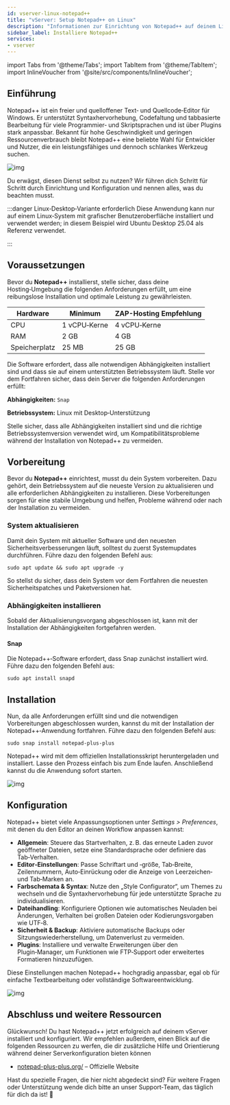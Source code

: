 ```yaml
---
id: vserver-linux-notepad++
title: "vServer: Setup Notepad++ on Linux"
description: "Informationen zur Einrichtung von Notepad++ auf deinem Linux-vServer von ZAP-Hosting - ZAP-Hosting.com Dokumentation"
sidebar_label: Installiere Notepad++
services:
- vserver
---
```


import Tabs from '@theme/Tabs';
import TabItem from '@theme/TabItem';
import InlineVoucher from '@site/src/components/InlineVoucher';

## Einführung

Notepad++ ist ein freier und quelloffener Text‑ und Quellcode‑Editor für Windows. Er unterstützt Syntaxhervorhebung, Codefaltung und tabbasierte Bearbeitung für viele Programmier‑ und Skriptsprachen und ist über Plugins stark anpassbar. Bekannt für hohe Geschwindigkeit und geringen Ressourcenverbrauch bleibt Notepad++ eine beliebte Wahl für Entwickler und Nutzer, die ein leistungsfähiges und dennoch schlankes Werkzeug suchen. 

![img](https://screensaver01.zap-hosting.com/index.php/s/jMMDejqDfWDCfrr/preview)

Du erwägst, diesen Dienst selbst zu nutzen? Wir führen dich Schritt für Schritt durch Einrichtung und Konfiguration und nennen alles, was du beachten musst.

:::danger Linux‑Desktop‑Variante erforderlich
Diese Anwendung kann nur auf einem Linux‑System mit grafischer Benutzeroberfläche installiert und verwendet werden; in diesem Beispiel wird Ubuntu Desktop 25.04 als Referenz verwendet.

:::

<InlineVoucher />



## Voraussetzungen

Bevor du **Notepad++** installierst, stelle sicher, dass deine Hosting‑Umgebung die folgenden Anforderungen erfüllt, um eine reibungslose Installation und optimale Leistung zu gewährleisten.

| Hardware | Minimum | ZAP-Hosting Empfehlung |
| ---------- | ------------ | -------------------------- |
| CPU | 1 vCPU‑Kerne | 4 vCPU‑Kerne |
| RAM | 2 GB | 4 GB |
| Speicherplatz | 25 MB | 25 GB |

Die Software erfordert, dass alle notwendigen Abhängigkeiten installiert sind und dass sie auf einem unterstützten Betriebssystem läuft. Stelle vor dem Fortfahren sicher, dass dein Server die folgenden Anforderungen erfüllt:

**Abhängigkeiten:** `Snap`

**Betriebssystem:** Linux mit Desktop‑Unterstützung

Stelle sicher, dass alle Abhängigkeiten installiert sind und die richtige Betriebssystemversion verwendet wird, um Kompatibilitätsprobleme während der Installation von Notepad++ zu vermeiden.



## Vorbereitung

Bevor du **Notepad++** einrichtest, musst du dein System vorbereiten. Dazu gehört, dein Betriebssystem auf die neueste Version zu aktualisieren und alle erforderlichen Abhängigkeiten zu installieren. Diese Vorbereitungen sorgen für eine stabile Umgebung und helfen, Probleme während oder nach der Installation zu vermeiden.


### System aktualisieren
Damit dein System mit aktueller Software und den neuesten Sicherheitsverbesserungen läuft, solltest du zuerst Systemupdates durchführen. Führe dazu den folgenden Befehl aus:

```
sudo apt update && sudo apt upgrade -y
```
So stellst du sicher, dass dein System vor dem Fortfahren die neuesten Sicherheitspatches und Paketversionen hat.

### Abhängigkeiten installieren
Sobald der Aktualisierungsvorgang abgeschlossen ist, kann mit der Installation der Abhängigkeiten fortgefahren werden. 

#### Snap
Die Notepad++‑Software erfordert, dass Snap zunächst installiert wird. Führe dazu den folgenden Befehl aus: 
```
sudo apt install snapd
```




## Installation
Nun, da alle Anforderungen erfüllt sind und die notwendigen Vorbereitungen abgeschlossen wurden, kannst du mit der Installation der Notepad++‑Anwendung fortfahren. Führe dazu den folgenden Befehl aus:

```
sudo snap install notepad-plus-plus
```

Notepad++ wird mit dem offiziellen Installationsskript heruntergeladen und installiert. Lasse den Prozess einfach bis zum Ende laufen. Anschließend kannst du die Anwendung sofort starten.

![img](https://screensaver01.zap-hosting.com/index.php/s/ca9Z8D37wCSrDbf/preview)



## Konfiguration

Notepad++ bietet viele Anpassungsoptionen unter *Settings > Preferences*, mit denen du den Editor an deinen Workflow anpassen kannst:

- **Allgemein**: Steuere das Startverhalten, z. B. das erneute Laden zuvor geöffneter Dateien, setze eine Standardsprache oder definiere das Tab‑Verhalten.  
- **Editor‑Einstellungen**: Passe Schriftart und ‑größe, Tab‑Breite, Zeilennummern, Auto‑Einrückung oder die Anzeige von Leerzeichen‑ und Tab‑Marken an.  
- **Farbschemata & Syntax**: Nutze den „Style Configurator“, um Themes zu wechseln und die Syntaxhervorhebung für jede unterstützte Sprache zu individualisieren.  
- **Dateihandling**: Konfiguriere Optionen wie automatisches Neuladen bei Änderungen, Verhalten bei großen Dateien oder Kodierungsvorgaben wie UTF‑8.  
- **Sicherheit & Backup**: Aktiviere automatische Backups oder Sitzungswiederherstellung, um Datenverlust zu vermeiden.  
- **Plugins**: Installiere und verwalte Erweiterungen über den Plugin‑Manager, um Funktionen wie FTP‑Support oder erweitertes Formatieren hinzuzufügen.  

Diese Einstellungen machen Notepad++ hochgradig anpassbar, egal ob für einfache Textbearbeitung oder vollständige Softwareentwicklung.

![img](https://screensaver01.zap-hosting.com/index.php/s/X8og5qnFkBTRcmA/preview)




## Abschluss und weitere Ressourcen

Glückwunsch! Du hast Notepad++ jetzt erfolgreich auf deinem vServer installiert und konfiguriert. Wir empfehlen außerdem, einen Blick auf die folgenden Ressourcen zu werfen, die dir zusätzliche Hilfe und Orientierung während deiner Serverkonfiguration bieten können

- [notepad-plus-plus.org/](https://notepad-plus-plus.org/) – Offizielle Website

Hast du spezielle Fragen, die hier nicht abgedeckt sind? Für weitere Fragen oder Unterstützung wende dich bitte an unser Support‑Team, das täglich für dich da ist! 🙂



<InlineVoucher />